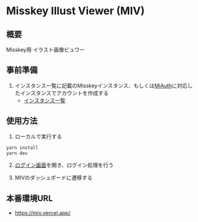 # Misskey Illust Viewer (MIV)

## 概要

Misskey用 イラスト画像ビュワー

## 事前準備

1. インスタンス一覧に記載のMisskeyインスタンス、もしくは[MiAuth](https://misskey-hub.net/ja/docs/for-developers/api/token/miauth/)に対応したインスタンスでアカウントを作成する
   - [インスタンス一覧](https://raw.githubusercontent.com/misskey-dev/misskey-hub/main/src/instances.json5)

## 使用方法

1. ローカルで実行する

```sh
yarn install
yarn dev
```

2. [ログイン画面](http://localhost:3000/login)を開き、ログイン処理を行う

3. MIVのダッシュボードに遷移する

## 本番環境URL
- https://miv.vercel.app/